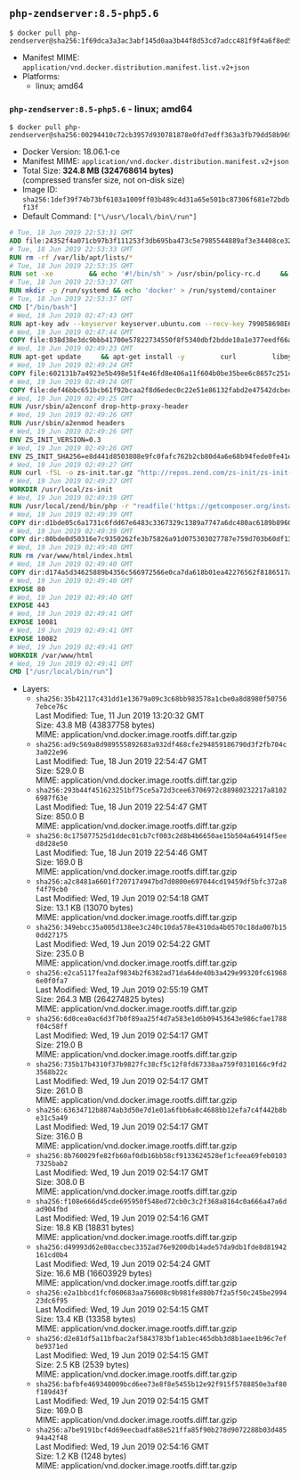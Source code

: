 ## `php-zendserver:8.5-php5.6`

```console
$ docker pull php-zendserver@sha256:1f69dca3a3ac3abf145d0aa3b44f8d53cd7adcc481f9f4a6f8ed50e2c60317a8
```

-	Manifest MIME: `application/vnd.docker.distribution.manifest.list.v2+json`
-	Platforms:
	-	linux; amd64

### `php-zendserver:8.5-php5.6` - linux; amd64

```console
$ docker pull php-zendserver@sha256:00294410c72cb3957d930781878e0fd7edff363a3fb79dd58b969e7a51f3b4ef
```

-	Docker Version: 18.06.1-ce
-	Manifest MIME: `application/vnd.docker.distribution.manifest.v2+json`
-	Total Size: **324.8 MB (324768614 bytes)**  
	(compressed transfer size, not on-disk size)
-	Image ID: `sha256:1def39f74b73bf6103a1009ff03b489c4d31a65e501bc87306f681e72bdbf13f`
-	Default Command: `["\/usr\/local\/bin\/run"]`

```dockerfile
# Tue, 18 Jun 2019 22:53:31 GMT
ADD file:24352f4a071cb97b3f111253f3db695ba473c5e7985544889af3e34408ce32ff in / 
# Tue, 18 Jun 2019 22:53:33 GMT
RUN rm -rf /var/lib/apt/lists/*
# Tue, 18 Jun 2019 22:53:35 GMT
RUN set -xe 		&& echo '#!/bin/sh' > /usr/sbin/policy-rc.d 	&& echo 'exit 101' >> /usr/sbin/policy-rc.d 	&& chmod +x /usr/sbin/policy-rc.d 		&& dpkg-divert --local --rename --add /sbin/initctl 	&& cp -a /usr/sbin/policy-rc.d /sbin/initctl 	&& sed -i 's/^exit.*/exit 0/' /sbin/initctl 		&& echo 'force-unsafe-io' > /etc/dpkg/dpkg.cfg.d/docker-apt-speedup 		&& echo 'DPkg::Post-Invoke { "rm -f /var/cache/apt/archives/*.deb /var/cache/apt/archives/partial/*.deb /var/cache/apt/*.bin || true"; };' > /etc/apt/apt.conf.d/docker-clean 	&& echo 'APT::Update::Post-Invoke { "rm -f /var/cache/apt/archives/*.deb /var/cache/apt/archives/partial/*.deb /var/cache/apt/*.bin || true"; };' >> /etc/apt/apt.conf.d/docker-clean 	&& echo 'Dir::Cache::pkgcache ""; Dir::Cache::srcpkgcache "";' >> /etc/apt/apt.conf.d/docker-clean 		&& echo 'Acquire::Languages "none";' > /etc/apt/apt.conf.d/docker-no-languages 		&& echo 'Acquire::GzipIndexes "true"; Acquire::CompressionTypes::Order:: "gz";' > /etc/apt/apt.conf.d/docker-gzip-indexes 		&& echo 'Apt::AutoRemove::SuggestsImportant "false";' > /etc/apt/apt.conf.d/docker-autoremove-suggests
# Tue, 18 Jun 2019 22:53:37 GMT
RUN mkdir -p /run/systemd && echo 'docker' > /run/systemd/container
# Tue, 18 Jun 2019 22:53:37 GMT
CMD ["/bin/bash"]
# Wed, 19 Jun 2019 02:47:43 GMT
RUN apt-key adv --keyserver keyserver.ubuntu.com --recv-key 799058698E65316A2E7A4FF42EAE1437F7D2C623
# Wed, 19 Jun 2019 02:47:44 GMT
COPY file:038d38e3dc9bbb41700e57822734550f8f5340dbf2bdde10a1e377eedf66a25e in /etc/apt/sources.list.d/zend-server.list 
# Wed, 19 Jun 2019 02:49:23 GMT
RUN apt-get update     && apt-get install -y         curl         libmysqlclient20         unzip         git         zend-server-php-5.6=8.5.12+b817     && rm -rf /var/lib/apt/lists/*     && /usr/local/zend/bin/zendctl.sh stop
# Wed, 19 Jun 2019 02:49:24 GMT
COPY file:602131b7a4923e5b498e51f4e46fd8e406a11f604b0be35bee6c8657c251c625 in /etc/zend.lic 
# Wed, 19 Jun 2019 02:49:24 GMT
COPY file:def46bbc651bcb61f92bcaa2f8d6edec0c22e51e86132fabd2e47542dcbec0bf in /etc/apache2/conf-available 
# Wed, 19 Jun 2019 02:49:25 GMT
RUN /usr/sbin/a2enconf drop-http-proxy-header
# Wed, 19 Jun 2019 02:49:26 GMT
RUN /usr/sbin/a2enmod headers
# Wed, 19 Jun 2019 02:49:26 GMT
ENV ZS_INIT_VERSION=0.3
# Wed, 19 Jun 2019 02:49:26 GMT
ENV ZS_INIT_SHA256=e8d441d8503808e9fc0fafc762b2cb80d4a6e68b94fede0fe41efdeac10800cb
# Wed, 19 Jun 2019 02:49:27 GMT
RUN curl -fSL -o zs-init.tar.gz "http://repos.zend.com/zs-init/zs-init-docker-${ZS_INIT_VERSION}.tar.gz"     && echo "${ZS_INIT_SHA256} *zs-init.tar.gz" | sha256sum -c -     && mkdir /usr/local/zs-init     && tar xzf zs-init.tar.gz --strip-components=1 -C /usr/local/zs-init     && rm zs-init.tar.gz
# Wed, 19 Jun 2019 02:49:27 GMT
WORKDIR /usr/local/zs-init
# Wed, 19 Jun 2019 02:49:39 GMT
RUN /usr/local/zend/bin/php -r "readfile('https://getcomposer.org/installer');" | /usr/local/zend/bin/php     && /usr/local/zend/bin/php composer.phar self-update && /usr/local/zend/bin/php composer.phar update
# Wed, 19 Jun 2019 02:49:39 GMT
COPY dir:d1bde05c6a1731c6fdd67e6483c3367329c1389a7747a6dc480ac6189b8960ad in /usr/local/bin 
# Wed, 19 Jun 2019 02:49:39 GMT
COPY dir:80bde0d50316e7c9350262fe3b75826a91d075303027787e759d703b60df13d6 in /usr/local/zend/var/plugins/ 
# Wed, 19 Jun 2019 02:49:40 GMT
RUN rm /var/www/html/index.html
# Wed, 19 Jun 2019 02:49:40 GMT
COPY dir:d174a5d34625889b4356c566972566e0ca7da618b01ea42276562f8186517a67 in /var/www/html 
# Wed, 19 Jun 2019 02:49:40 GMT
EXPOSE 80
# Wed, 19 Jun 2019 02:49:40 GMT
EXPOSE 443
# Wed, 19 Jun 2019 02:49:41 GMT
EXPOSE 10081
# Wed, 19 Jun 2019 02:49:41 GMT
EXPOSE 10082
# Wed, 19 Jun 2019 02:49:41 GMT
WORKDIR /var/www/html
# Wed, 19 Jun 2019 02:49:41 GMT
CMD ["/usr/local/bin/run"]
```

-	Layers:
	-	`sha256:35b42117c431dd1e13679a09c3c68bb983578a1cbe0a8d8980f507567ebce76c`  
		Last Modified: Tue, 11 Jun 2019 13:20:32 GMT  
		Size: 43.8 MB (43837758 bytes)  
		MIME: application/vnd.docker.image.rootfs.diff.tar.gzip
	-	`sha256:ad9c569a8d989555892683a932df468cfe294859186790d3f2fb704c3a022e96`  
		Last Modified: Tue, 18 Jun 2019 22:54:47 GMT  
		Size: 529.0 B  
		MIME: application/vnd.docker.image.rootfs.diff.tar.gzip
	-	`sha256:293b44f451623251bf75ce5a72d3cee63706972c88980232217a81026987f63e`  
		Last Modified: Tue, 18 Jun 2019 22:54:47 GMT  
		Size: 850.0 B  
		MIME: application/vnd.docker.image.rootfs.diff.tar.gzip
	-	`sha256:0c175077525d1ddec01cb7cf003c2d8b4b6650ae15b504a64914f5eed8d28e50`  
		Last Modified: Tue, 18 Jun 2019 22:54:46 GMT  
		Size: 169.0 B  
		MIME: application/vnd.docker.image.rootfs.diff.tar.gzip
	-	`sha256:a2c8481a6601f7207174947bd7d0800e697044cd19459df5bfc372a8f4f79cb0`  
		Last Modified: Wed, 19 Jun 2019 02:54:18 GMT  
		Size: 13.1 KB (13070 bytes)  
		MIME: application/vnd.docker.image.rootfs.diff.tar.gzip
	-	`sha256:349ebcc35a005d138ee3c240c10da578e4310da4b0570c18da007b150dd27175`  
		Last Modified: Wed, 19 Jun 2019 02:54:22 GMT  
		Size: 235.0 B  
		MIME: application/vnd.docker.image.rootfs.diff.tar.gzip
	-	`sha256:e2ca5117fea2af9834b2f6382ad71da64de40b3a429e99320fc619686e0f0fa7`  
		Last Modified: Wed, 19 Jun 2019 02:55:19 GMT  
		Size: 264.3 MB (264274825 bytes)  
		MIME: application/vnd.docker.image.rootfs.diff.tar.gzip
	-	`sha256:6d0cea0ac6d3f7b0f89aa25f4d7a583e1d6b09453643e986cfae1788f04c58ff`  
		Last Modified: Wed, 19 Jun 2019 02:54:17 GMT  
		Size: 219.0 B  
		MIME: application/vnd.docker.image.rootfs.diff.tar.gzip
	-	`sha256:735b17b4310f37b9827fc38cf5c12f8fd67338aa759f0310166c9fd23568b22c`  
		Last Modified: Wed, 19 Jun 2019 02:54:17 GMT  
		Size: 261.0 B  
		MIME: application/vnd.docker.image.rootfs.diff.tar.gzip
	-	`sha256:63634712b8874ab3d50e7d1e01a6fbb6a8c4688bb12efa7c4f442b8be31c5a49`  
		Last Modified: Wed, 19 Jun 2019 02:54:17 GMT  
		Size: 316.0 B  
		MIME: application/vnd.docker.image.rootfs.diff.tar.gzip
	-	`sha256:8b760029fe82fb60af0db16bb58cf9133624528ef1cfeea69feb01037325bab2`  
		Last Modified: Wed, 19 Jun 2019 02:54:17 GMT  
		Size: 308.0 B  
		MIME: application/vnd.docker.image.rootfs.diff.tar.gzip
	-	`sha256:f108e666d45cde695950f548ed72cb0c3c2f368a8164c0a666a47a6dad904fbd`  
		Last Modified: Wed, 19 Jun 2019 02:54:16 GMT  
		Size: 18.8 KB (18831 bytes)  
		MIME: application/vnd.docker.image.rootfs.diff.tar.gzip
	-	`sha256:d49993d62e80accbec3352ad76e9200db14ade57da9db1fde8d81942161cd0b4`  
		Last Modified: Wed, 19 Jun 2019 02:54:24 GMT  
		Size: 16.6 MB (16603929 bytes)  
		MIME: application/vnd.docker.image.rootfs.diff.tar.gzip
	-	`sha256:e2a1bbcd1fcf060683aa756008c9b981fe880b7f2a5f50c245be299423dc6f95`  
		Last Modified: Wed, 19 Jun 2019 02:54:15 GMT  
		Size: 13.4 KB (13358 bytes)  
		MIME: application/vnd.docker.image.rootfs.diff.tar.gzip
	-	`sha256:d2e81df5a11bfbac2af5843783bf1ab1ec465dbb3d8b1aee1b96c7efbe9371ed`  
		Last Modified: Wed, 19 Jun 2019 02:54:15 GMT  
		Size: 2.5 KB (2539 bytes)  
		MIME: application/vnd.docker.image.rootfs.diff.tar.gzip
	-	`sha256:bafbfe469348009bcd6ee73e8f8e5455b12e92f915f5788850e3af80f189d43f`  
		Last Modified: Wed, 19 Jun 2019 02:54:15 GMT  
		Size: 169.0 B  
		MIME: application/vnd.docker.image.rootfs.diff.tar.gzip
	-	`sha256:a7be9191bcf4d69eecbadfa88e521ffa85f90b278d9072288b03d48594a42f48`  
		Last Modified: Wed, 19 Jun 2019 02:54:16 GMT  
		Size: 1.2 KB (1248 bytes)  
		MIME: application/vnd.docker.image.rootfs.diff.tar.gzip
